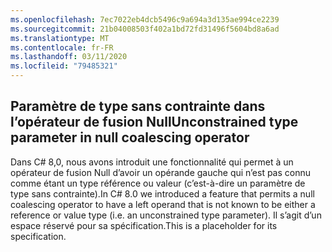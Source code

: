 ```yaml
---
ms.openlocfilehash: 7ec7022eb4dcb5496c9a694a3d135ae994ce2239
ms.sourcegitcommit: 21b04008503f402a1bd72fd31496f5604bd8a6ad
ms.translationtype: MT
ms.contentlocale: fr-FR
ms.lasthandoff: 03/11/2020
ms.locfileid: "79485321"
---
```

## <a name="unconstrained-type-parameter-in-null-coalescing-operator"></a><span data-ttu-id="63022-101">Paramètre de type sans contrainte dans l’opérateur de fusion Null</span><span class="sxs-lookup"><span data-stu-id="63022-101">Unconstrained type parameter in null coalescing operator</span></span>

<span data-ttu-id="63022-102">Dans C# 8,0, nous avons introduit une fonctionnalité qui permet à un opérateur de fusion Null d’avoir un opérande gauche qui n’est pas connu comme étant un type référence ou valeur (c’est-à-dire un paramètre de type sans contrainte).</span><span class="sxs-lookup"><span data-stu-id="63022-102">In C# 8.0 we introduced a feature that permits a null coalescing operator to have a left operand that is not known to be either a reference or value type (i.e. an unconstrained type parameter).</span></span> <span data-ttu-id="63022-103">Il s’agit d’un espace réservé pour sa spécification.</span><span class="sxs-lookup"><span data-stu-id="63022-103">This is a placeholder for its specification.</span></span>
